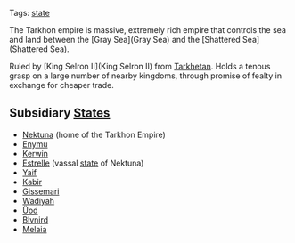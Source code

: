 Tags: [state](States)

The Tarkhon empire is massive, extremely rich empire that controls the sea and land between the [Gray Sea](Gray Sea) and the [Shattered Sea](Shattered Sea). 

Ruled by [King Selron II](King Selron II) from [Tarkhetan](Tarkhetan). Holds a tenous grasp on a large number of nearby kingdoms, through promise of fealty in exchange for cheaper trade.

## Subsidiary [States](States)
- [Nektuna](Nektuna) (home of the Tarkhon Empire)
- [Enymu](Enymu)
- [Kerwin](Kerwin)
- [Estrelle](Estrelle) (vassal [state](States) of Nektuna)
- [Yaif](Yaif)
- [Kabir](Kabir)
- [Gissemari](Gissemari)
- [Wadiyah](Wadiyah)
- [Üod](Üod)
- [Blvnird](Blvnird)
- [Melaia](Melaia)